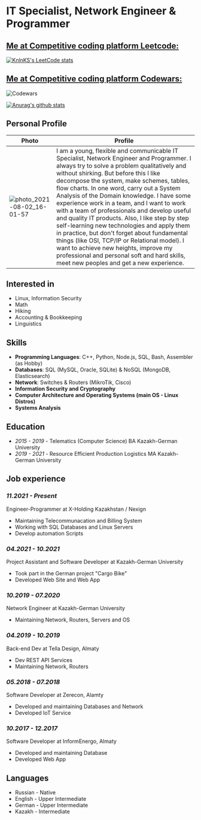# IT Specialist, Network Engineer & Programmer

## [Me at Competitive coding platform Leetcode:](https://leetcode.com/SA-Inc/)
[![KnlnKS's LeetCode stats](https://leetcode-stats-six.vercel.app/?username=SA-Inc&theme=dark)](https://github.com/KnlnKS/leetcode-stats)

## [Me at Competitive coding platform Codewars:](https://www.codewars.com/users/SA-Inc)
![Codewars](https://www.codewars.com/users/SA-Inc/badges/large)

[![Anurag's github stats](https://github-readme-stats.vercel.app/api?username=SA-Inc&count_private=true&show_icons=true&theme=synthwave)](https://github.com/anuraghazra/github-readme-stats)

## Personal Profile
| Photo | Profile |
| ------------- | ------------- |
| ![photo_2021-08-02_16-01-57](https://user-images.githubusercontent.com/26841074/136080838-3610d5d3-1939-4ebe-bf2e-266c155a083c.jpg)  | I am a young, flexible and communicable IT Specialist, Network Engineer and Programmer. I always try to solve a problem qualitatively and without shirking. But before this I like decompose the system, make schemes, tables, flow charts. In one word, carry out a System Analysis of the Domain knowledge. I have some experience work in a team, and I want to work with a team of professionals and develop useful and quality IT products. Also, I like step by step self-learning new technologies and apply them in practice, but don't forget about fundamental things (like OSI, TCP/IP or Relational model). I want to achieve new heights, improve my professional and personal soft and hard skills, meet new peoples and get a new experience. |

## Interested in
- Linux, Information Security
- Math
- Hiking
- Accounting & Bookkeeping
- Linguistics

## Skills
- **Programming Languages**: C++, Python, Node.js, SQL, Bash, Assembler (as Hobby)
- **Databases**: SQL (MySQL, Oracle, SQLite) & NoSQL (MongoDB, Elasticsearch)
- **Network**: Switches & Routers (MikroTik, Cisco)
- **Information Security and Cryptography**
- **Computer Architecture and Operating Systems (main OS - Linux Distros)**
- **Systems Analysis**

## Education
- _2015 - 2019_ - Telematics (Computer Science) BA Kazakh-German University
- _2019 - 2021_ - Resource Efficient Production Logistics MA Kazakh-German University

## Job experience
### _11.2021 - Present_
Engineer-Programmer at X-Holding Kazakhstan / Nexign
- Maintaining Telecommunacation and Billing System
- Working with SQL Databases and Linux Servers
- Develop automation Scripts

### _04.2021 - 10.2021_
Project Assistant and Software Developer at Kazakh-German University
- Took part in the German project "Cargo Bike"
- Developed Web Site and Web App

### _10.2019 - 07.2020_
Network Engineer at Kazakh-German University
- Maintaining Network, Routers, Servers and OS

### _04.2019 - 10.2019_
Back-end Dev at Tella Design, Almaty
- Dev REST API Services
- Maintaining Network, Routers

### _05.2018 - 07.2018_
Software Developer at Zerecon, Alamty
- Developed and maintaining Databases and Network
- Developed IoT Service

### _10.2017 - 12.2017_
Software Developer at InformEnergo, Almaty
- Developed and maintaining Database
- Developed Web App

## Languages
- Russian - Native
- English - Upper Intermediate
- German - Upper Intermediate
- Kazakh - Intermediate
